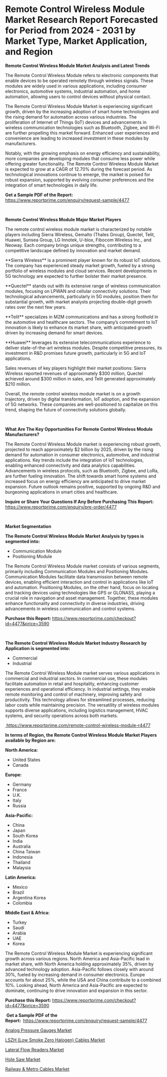 <p><h1>Remote Control Wireless Module Market Research Report Forecasted for Period from 2024 -  2031 by Market Type, Market Application, and Region</h1></p><p><strong>Remote Control Wireless Module Market Analysis and Latest Trends</strong></p>
<p><p>The Remote Control Wireless Module refers to electronic components that enable devices to be operated remotely through wireless signals. These modules are widely used in various applications, including consumer electronics, automotive systems, industrial automation, and home automation, allowing users to control devices without physical contact.</p><p>The Remote Control Wireless Module Market is experiencing significant growth, driven by the increasing adoption of smart home technologies and the rising demand for automation across various industries. The proliferation of Internet of Things (IoT) devices and advancements in wireless communication technologies such as Bluetooth, Zigbee, and Wi-Fi are further propelling this market forward. Enhanced user experiences and convenience are leading to increased investment in these modules by manufacturers.</p><p>Notably, with the growing emphasis on energy efficiency and sustainability, more companies are developing modules that consume less power while offering greater functionality. The Remote Control Wireless Module Market is expected to grow at a CAGR of 12.70% during the forecast period. As technological innovations continue to emerge, the market is poised for robust expansion, supported by evolving consumer preferences and the integration of smart technologies in daily life.</p></p>
<p><strong>Get a Sample PDF of the Report:&nbsp;</strong> <a href="https://www.reportprime.com/enquiry/request-sample/4477">https://www.reportprime.com/enquiry/request-sample/4477</a></p>
<p>&nbsp;</p>
<p><strong>Remote Control Wireless Module Major Market Players</strong></p>
<p><p>The remote control wireless module market is characterized by notable players including Sierra Wireless, Gemalto (Thales Group), Quectel, Telit, Huawei, Sunsea Group, LG Innotek, U-blox, Fibocom Wireless Inc., and Neoway. Each company brings unique strengths, contributing to a competitive landscape defined by innovation and market demand.</p><p>**Sierra Wireless** is a prominent player known for its robust IoT solutions. The company has experienced steady market growth, fueled by a strong portfolio of wireless modules and cloud services. Recent developments in 5G technology are expected to further bolster their market presence.</p><p>**Quectel** stands out with its extensive range of wireless communication modules, focusing on LPWAN and cellular connectivity solutions. Their technological advancements, particularly in 5G modules, position them for substantial growth, with market analysts projecting double-digit growth rates over the next few years.</p><p>**Telit** specializes in M2M communications and has a strong foothold in the automotive and healthcare sectors. The company’s commitment to IoT innovation is likely to enhance its market share, with anticipated growth driven by increasing demand for smart devices.</p><p>**Huawei** leverages its extensive telecommunications experience to deliver state-of-the-art wireless modules. Despite competitive pressures, its investment in R&D promises future growth, particularly in 5G and IoT applications.</p><p>Sales revenues of key players highlight their market positions: Sierra Wireless reported revenues of approximately $300 million, Quectel achieved around $300 million in sales, and Telit generated approximately $210 million.</p><p>Overall, the remote control wireless module market is on a growth trajectory, driven by digital transformation, IoT adoption, and the expansion of 5G networks. These companies are well-positioned to capitalize on this trend, shaping the future of connectivity solutions globally.</p></p>
<p>&nbsp;</p>
<p><strong>What Are The Key Opportunities For Remote Control Wireless Module Manufacturers?</strong></p>
<p><p>The Remote Control Wireless Module market is experiencing robust growth, projected to reach approximately $2 billion by 2025, driven by the rising demand for automation in consumer electronics, automotive, and industrial applications. Key trends include the integration of IoT technologies, enabling enhanced connectivity and data analytics capabilities. Advancements in wireless protocols, such as Bluetooth, Zigbee, and LoRa, are further fueling innovation. The shift towards smart home systems and increased focus on energy efficiency are anticipated to drive market expansion. Future outlook remains positive, supported by ongoing R&D and burgeoning applications in smart cities and healthcare.</p></p>
<p><strong>Inquire or Share Your Questions If Any Before Purchasing This Report:</strong> <a href="https://www.reportprime.com/enquiry/pre-order/4477">https://www.reportprime.com/enquiry/pre-order/4477</a></p>
<p>&nbsp;</p>
<p><strong>Market Segmentation</strong></p>
<p><strong>The Remote Control Wireless Module Market Analysis by types is segmented into:</strong></p>
<p><ul><li>Communication Module</li><li>Positioning Module</li></ul></p>
<p><p>The Remote Control Wireless Module market consists of various segments, primarily including Communication Modules and Positioning Modules. Communication Modules facilitate data transmission between remote devices, enabling efficient interaction and control in applications like IoT and automation. Positioning Modules, on the other hand, focus on locating and tracking devices using technologies like GPS or GLONASS, playing a crucial role in navigation and asset management. Together, these modules enhance functionality and connectivity in diverse industries, driving advancements in wireless communication and control systems.</p></p>
<p><strong>Purchase this Report:&nbsp;</strong><a href="https://www.reportprime.com/checkout?id=4477&price=3590">https://www.reportprime.com/checkout?id=4477&price=3590</a></p>
<p>&nbsp;</p>
<p><strong>The Remote Control Wireless Module Market Industry Research by Application is segmented into:</strong></p>
<p><ul><li>Commercial</li><li>Industrial</li></ul></p>
<p><p>The Remote Control Wireless Module market serves various applications in commercial and industrial sectors. In commercial use, these modules facilitate automation in retail and hospitality, enhancing customer experiences and operational efficiency. In industrial settings, they enable remote monitoring and control of machinery, improving safety and productivity. This technology allows for streamlined processes, reducing labor costs while maintaining precision. The versatility of wireless modules supports diverse applications, including logistics management, HVAC systems, and security operations across both markets.</p></p>
<p><a href="https://www.reportprime.com/remote-control-wireless-module-r4477">&nbsp;https://www.reportprime.com/remote-control-wireless-module-r4477</a></p>
<p><strong>In terms of Region, the Remote Control Wireless Module Market Players available by Region are:</strong></p>
<p>
    <p> <strong> North America: </strong>
        <ul>
            <li>United States</li>
            <li>Canada</li>
        </ul>
        </p> 
    <p> <strong> Europe: </strong>
        <ul>
            <li>Germany</li>
            <li>France</li>
            <li>U.K.</li>
            <li>Italy</li>
            <li>Russia</li>
        </ul>
        </p> 
    <p> <strong> Asia-Pacific: </strong>
        <ul>
            <li>China</li>
            <li>Japan</li>
            <li>South Korea</li>
            <li>India</li>
            <li>Australia</li>
            <li>China Taiwan</li>
            <li>Indonesia</li>
            <li>Thailand</li>
            <li>Malaysia</li>
        </ul>
        </p> 
    <p> <strong> Latin America: </strong>
        <ul>
            <li>Mexico</li>
            <li>Brazil</li>
            <li>Argentina Korea</li>
            <li>Colombia</li>
        </ul>
        </p> 
    <p> <strong> Middle East & Africa: </strong>
        <ul>
            <li>Turkey</li>
            <li>Saudi</li>
            <li>Arabia</li>
            <li>UAE</li>
            <li>Korea</li>
        </ul>
    </p>
    </p>
<p><p>The Remote Control Wireless Module Market is experiencing significant growth across various regions. North America and Asia-Pacific lead in market share, with North America holding approximately 35%, driven by advanced technology adoption. Asia-Pacific follows closely with around 30%, fueled by increasing demand in consumer electronics. Europe accounts for about 25%, while the USA and China contribute to a combined 10%. Looking ahead, North America and Asia-Pacific are expected to dominate, continuing to drive innovation and expansion in this sector.</p></p>
<p><strong>Purchase this Report: </strong><a href="https://www.reportprime.com/checkout?id=4477&price=3590">https://www.reportprime.com/checkout?id=4477&price=3590</a></p>
<p>&nbsp;<strong>Get a Sample PDF of the Report:&nbsp;&nbsp;</strong><a href="https://www.reportprime.com/enquiry/request-sample/4477">https://www.reportprime.com/enquiry/request-sample/4477</a></p>
<p><strong></strong></p>
<p><p><a href="https://www.linkedin.com/pulse/analog-pressure-gauges-market-size-share-competitive-landscape-a4dyc?trackingId=VRTfFmpxSlK8I90l1Jtz%2FA%3D%3D">Analog Pressure Gauges Market</a></p><p><a href="https://issuu.com/reportprime-2/docs/lszh-low-smoke-zero-halogen-cables-_c343c24b8186e4">LSZH (Low Smoke Zero Halogen) Cables Market</a></p><p><a href="https://www.linkedin.com/pulse/booming-lateral-flow-readers-market-sector-analysis-growth-projections-yct9c?trackingId=TFMVrix4QnG8Bozenbag6Q%3D%3D">Lateral Flow Readers Market</a></p><p><a href="https://www.linkedin.com/pulse/hole-saw-market-evolution-global-trends-regional-dynamics-2024-rylqc?trackingId=ZKxcZoVYSAGMkBjJgri%2B6w%3D%3D">Hole Saw Market</a></p><p><a href="https://issuu.com/reportprime-2/docs/railway-metro-cables-market-size-20_d087b9174117a6">Railway & Metro Cables Market</a></p></p>